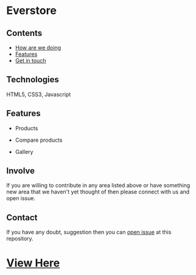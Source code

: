 # Everstore
## Contents

- [How are we doing](#technologies)
- [Features](#features)
- [Get in touch](#contact)

## Technologies 

  HTML5, CSS3, Javascript

## Features

- Products

- Compare products

- Gallery


## Involve

If you are willing to contribute in any area listed above or have something new area that we haven't yet thought of then please connect with us and open issue.


## Contact

If you have any doubt, suggestion then you can [open issue](HTTPS://guides.github.com/features/issues/) at this repository.


# [View Here](https://jassdev69.github.io/everstore/)



